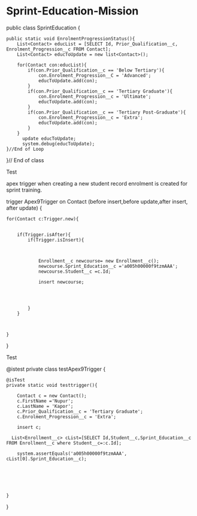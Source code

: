# Sprint-Education-Mission

public class SprintEducation {
    

    public static void EnrolmentProgressionStatus(){
        List<Contact> educList = [SELECT Id, Prior_Qualification__c, Enrolment_Progression__c FROM Contact];        
        List<Contact> educToUpdate = new list<Contact>();

        for(Contact con:educList){
            if(con.Prior_Qualification__c == 'Below Tertiary'){
                con.Enrolment_Progression__C = 'Advanced';
                educToUpdate.add(con);    
            }
            if(con.Prior_Qualification__c == 'Tertiary Graduate'){
                con.Enrolment_Progression__c = 'Ultimate';
                educToUpdate.add(con);       
            }
            if(con.Prior_Qualification__c == 'Tertiary Post-Graduate'){
                con.Enrolment_Progression__c = 'Extra';
                educToUpdate.add(con);       
            }
        }
          update educToUpdate;
          system.debug(educToUpdate);       	
    }//End of Loop
}// End of class


Test 

apex trigger when creating a new student record enrolment is created for sprint training.

trigger Apex9Trigger on Contact (before insert,before update,after insert, after update) {
    
    for(Contact c:Trigger.new){
        
        
        if(Trigger.isAfter){
            if(Trigger.isInsert){
                
                             
                
                Enrollment__c newcourse= new Enrollment__c();
                newcourse.Sprint_Education__c ='a005h00000f9tzmAAA';
                newcourse.Student__c =c.Id;
                
                insert newcourse;
                
                
                
                
            }
        }
        
        
        
    }
    
    

}


Test

@istest
private class testApex9Trigger {
    
    @isTest
    private static void testtrigger(){
        
        Contact c = new Contact();
        c.FirstName ='Nupur';
        c.LastName = 'Kapor';
        c.Prior_Qualification__c = 'Tertiary Graduate';
        c.Enrolment_Progression__c = 'Extra';
        
        insert c;
        
      List<Enrollment__c> cList=[SELECT Id,Student__c,Sprint_Education__c FROM Enrollment__c where Student__c=:c.Id];
        
        system.assertEquals('a005h00000f9tzmAAA', cList[0].Sprint_Education__c);
            
        
        
        
        
        
    }
    
    
    
    
    
    

}












